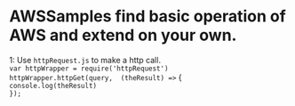 
# AWSSamples find basic operation of AWS and extend on your own. 

1: Use `httpRequest.js` to make a http call. <br>
`var httpWrapper = require('httpRequest')` <br>
`httpWrapper.httpGet(query,  (theResult) =>` { <br>
`console.log(theResult)` <br>
 `});`
